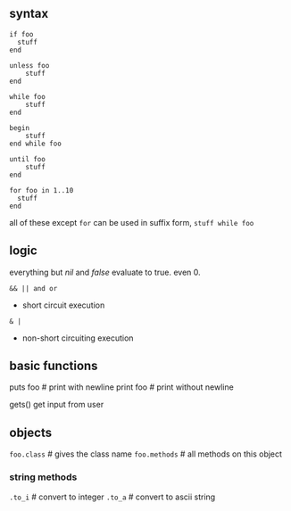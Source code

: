 ## syntax

```
if foo
  stuff
end

unless foo
	stuff
end

while foo
	stuff
end

begin
	stuff
end while foo

until foo
	stuff
end

for foo in 1..10
  stuff
end
```

all of these except `for` can be used in suffix form, `stuff while foo`

## logic

everything but *nil* and *false* evaluate to true. even 0.

`&& || and or`
 - short circuit execution

`& |`
 - non-short circuiting execution

## basic functions

puts foo # print with newline
print foo # print without newline

gets() get input from user

## objects

`foo.class`   # gives the class name
`foo.methods` # all methods on this object

### string methods

`.to_i` # convert to integer
`.to_a` # convert to ascii string

